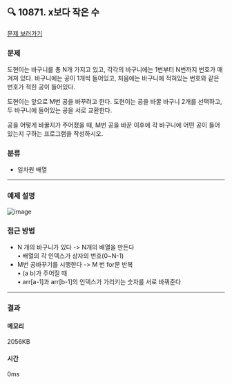 ## 🔍 10871. x보다 작은 수
[문제 보러가기](https://www.acmicpc.net/problem/10813)
### 문제
도현이는 바구니를 총 N개 가지고 있고, 각각의 바구니에는 1번부터 N번까지 번호가 매겨져 있다. 바구니에는 공이 1개씩 들어있고, 처음에는 바구니에 적혀있는 번호와 같은 번호가 적힌 공이 들어있다.

도현이는 앞으로 M번 공을 바꾸려고 한다. 도현이는 공을 바꿀 바구니 2개를 선택하고, 두 바구니에 들어있는 공을 서로 교환한다.

공을 어떻게 바꿀지가 주어졌을 때, M번 공을 바꾼 이후에 각 바구니에 어떤 공이 들어있는지 구하는 프로그램을 작성하시오.

### 분류
- 일차원 배열
---
### 예제 설명
![image](https://github.com/user-attachments/assets/8e9fba8b-e24c-48c2-858f-76bc31a7f41c)

### 접근 방법  
- N 개의 바구니가 있다 -> N개의 배열을 만든다  
• 배열의 각 인덱스가 상자의 번호(0~N-1)  
- M번 공바꾸기를 시행한다 -> M 번 for문 반복    
• (a b)가 주어질 때    
• arr[a-1]과 arr[b-1]의 인덱스가 가리키는 숫자를 서로 바꿔준다    
---
### 결과
#### 메모리
2056KB
#### 시간
0ms
